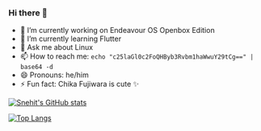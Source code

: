 ### Hi there 👋

- 🔭 I’m currently working on Endeavour OS Openbox Edition
- 🌱 I’m currently learning Flutter
- 💬 Ask me about Linux
- 📫 How to reach me: `echo "c25laGl0c2FoQHByb3Rvbm1haWwuY29tCg==" | base64 -d`
- 😄 Pronouns: he/him
- ⚡ Fun fact: Chika Fujiwara is cute ✨

[![Snehit's GitHub stats](https://github-readme-stats.vercel.app/api?username=flyingcakes85&count_private=true&show_icons=true)](https://github.com/flyingcakes85/flyingcakes85)

[![Top Langs](https://github-readme-stats.vercel.app/api/top-langs/?username=flyingcakes85&layout=compact)](https://github.com/flyingcakes85/flyingcakes85)
